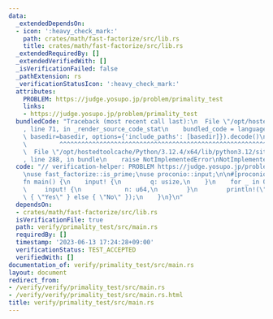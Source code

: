 ```yaml
---
data:
  _extendedDependsOn:
  - icon: ':heavy_check_mark:'
    path: crates/math/fast-factorize/src/lib.rs
    title: crates/math/fast-factorize/src/lib.rs
  _extendedRequiredBy: []
  _extendedVerifiedWith: []
  _isVerificationFailed: false
  _pathExtension: rs
  _verificationStatusIcon: ':heavy_check_mark:'
  attributes:
    PROBLEM: https://judge.yosupo.jp/problem/primality_test
    links:
    - https://judge.yosupo.jp/problem/primality_test
  bundledCode: "Traceback (most recent call last):\n  File \"/opt/hostedtoolcache/Python/3.12.4/x64/lib/python3.12/site-packages/onlinejudge_verify/documentation/build.py\"\
    , line 71, in _render_source_code_stat\n    bundled_code = language.bundle(stat.path,\
    \ basedir=basedir, options={'include_paths': [basedir]}).decode()\n          \
    \         ^^^^^^^^^^^^^^^^^^^^^^^^^^^^^^^^^^^^^^^^^^^^^^^^^^^^^^^^^^^^^^^^^^^^^^^^^^^^^^^^^\n\
    \  File \"/opt/hostedtoolcache/Python/3.12.4/x64/lib/python3.12/site-packages/onlinejudge_verify/languages/rust.py\"\
    , line 288, in bundle\n    raise NotImplementedError\nNotImplementedError\n"
  code: "// verification-helper: PROBLEM https://judge.yosupo.jp/problem/primality_test\n\
    \nuse fast_factorize::is_prime;\nuse proconio::input;\n\n#[proconio::fastout]\n\
    fn main() {\n    input! {\n        q: usize,\n    }\n    for _ in 0..q {\n   \
    \     input! {\n            n: u64,\n        }\n        println!(\"{}\", if is_prime(n)\
    \ { \"Yes\" } else { \"No\" });\n    }\n}\n"
  dependsOn:
  - crates/math/fast-factorize/src/lib.rs
  isVerificationFile: true
  path: verify/primality_test/src/main.rs
  requiredBy: []
  timestamp: '2023-06-13 17:24:28+09:00'
  verificationStatus: TEST_ACCEPTED
  verifiedWith: []
documentation_of: verify/primality_test/src/main.rs
layout: document
redirect_from:
- /verify/verify/primality_test/src/main.rs
- /verify/verify/primality_test/src/main.rs.html
title: verify/primality_test/src/main.rs
---
```

